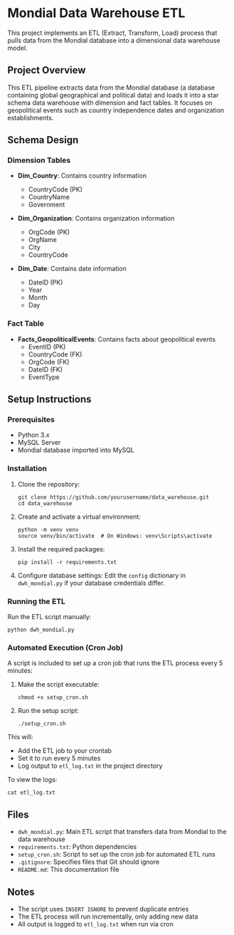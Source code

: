 # Mondial Data Warehouse ETL

This project implements an ETL (Extract, Transform, Load) process that pulls data from the Mondial database into a dimensional data warehouse model.

## Project Overview

This ETL pipeline extracts data from the Mondial database (a database containing global geographical and political data) and loads it into a star schema data warehouse with dimension and fact tables. It focuses on geopolitical events such as country independence dates and organization establishments.

## Schema Design

### Dimension Tables

- **Dim_Country**: Contains country information
  - CountryCode (PK)
  - CountryName
  - Government

- **Dim_Organization**: Contains organization information
  - OrgCode (PK)
  - OrgName
  - City
  - CountryCode

- **Dim_Date**: Contains date information
  - DateID (PK)
  - Year
  - Month
  - Day

### Fact Table

- **Facts_GeopoliticalEvents**: Contains facts about geopolitical events
  - EventID (PK)
  - CountryCode (FK)
  - OrgCode (FK)
  - DateID (FK)
  - EventType

## Setup Instructions

### Prerequisites

- Python 3.x
- MySQL Server
- Mondial database imported into MySQL

### Installation

1. Clone the repository:
   ```
   git clone https://github.com/yourusername/data_warehouse.git
   cd data_warehouse
   ```

2. Create and activate a virtual environment:
   ```
   python -m venv venv
   source venv/bin/activate  # On Windows: venv\Scripts\activate
   ```

3. Install the required packages:
   ```
   pip install -r requirements.txt
   ```

4. Configure database settings:
   Edit the `config` dictionary in `dwh_mondial.py` if your database credentials differ.

### Running the ETL

Run the ETL script manually:
```
python dwh_mondial.py
```

### Automated Execution (Cron Job)

A script is included to set up a cron job that runs the ETL process every 5 minutes:

1. Make the script executable:
   ```
   chmod +x setup_cron.sh
   ```

2. Run the setup script:
   ```
   ./setup_cron.sh
   ```

This will:
- Add the ETL job to your crontab
- Set it to run every 5 minutes
- Log output to `etl_log.txt` in the project directory

To view the logs:
```
cat etl_log.txt
```

## Files

- `dwh_mondial.py`: Main ETL script that transfers data from Mondial to the data warehouse
- `requirements.txt`: Python dependencies
- `setup_cron.sh`: Script to set up the cron job for automated ETL runs
- `.gitignore`: Specifies files that Git should ignore
- `README.md`: This documentation file

## Notes

- The script uses `INSERT IGNORE` to prevent duplicate entries
- The ETL process will run incrementally, only adding new data
- All output is logged to `etl_log.txt` when run via cron